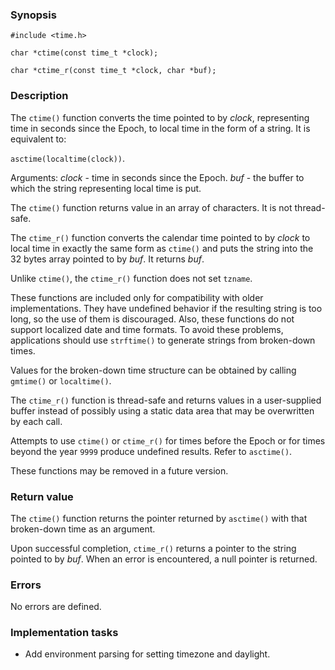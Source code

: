 ### Synopsis

`#include <time.h>`

`char *ctime(const time_t *clock);`

`char *ctime_r(const time_t *clock, char *buf);`

### Description

The `ctime()` function converts the time pointed to by _clock_, representing time in seconds since the Epoch, to
local time in the form of a string. It is equivalent to:

`asctime(localtime(clock))`.

Arguments:
_clock_ - time in seconds since the Epoch.
_buf_ - the buffer to which the string representing local time is put.

The `ctime()` function returns value in an array of characters. It is not thread-safe.

The `ctime_r()` function converts the calendar time pointed to by _clock_ to local time in exactly the same form as
`ctime()` and puts the string into the 32 bytes array pointed to by _buf_. It returns _buf_.

Unlike `ctime()`, the `ctime_r()` function does not set `tzname`.

These functions are included only for compatibility with older implementations. They have undefined behavior if the
resulting string is too long, so the use of them is discouraged. Also, these functions do not support localized date
and time formats. To avoid these problems, applications should use `strftime()` to generate strings from broken-down
times.

Values for the broken-down time structure can be obtained by calling `gmtime()` or `localtime()`.

The `ctime_r()` function is thread-safe and returns values in a user-supplied buffer instead of possibly using a static
data area that may be overwritten by each call.

Attempts to use `ctime()` or `ctime_r()` for times before the Epoch or for times beyond the year `9999` produce
undefined results. Refer to `asctime()`.

These functions may be removed in a future version.

### Return value

The `ctime()` function returns the pointer returned by `asctime()` with that broken-down time as an argument.

Upon successful completion, `ctime_r()` returns a pointer to the string pointed to by _buf_. When an error is
encountered, a null pointer is returned.

### Errors

No errors are defined.

### Implementation tasks

* Add environment parsing for setting timezone and daylight.
